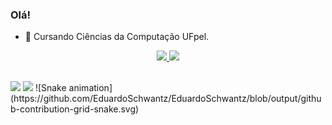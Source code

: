### Olá!

- 🌱 Cursando Ciências da Computação UFpel.

<div align="center">
  <a href="https://github.com/EduardoSchwantz">
  <img height="180em" src="https://github-readme-stats.vercel.app/api?username=EduardoSchwantz&show_icons=true&theme=merko&include_all_commits=true&count_private=true"/>
  <img height="180em" src="https://github-readme-stats.vercel.app/api/top-langs/?username=EduardoSchwantz&layout=compact&langs_count=7&theme=merko"/>
</div>

  ##
  
  <div> 
<a href="https://instagram.com/eduardoschwantz" target="_blank"><img src="https://img.shields.io/badge/-Instagram-%23E4405F?style=for-the-badge&logo=instagram&logoColor=white" target="_blank"></a>
 <a href = "mailto:eduardo_schwantz@hotmail.com"><img src="https://img.shields.io/badge/-Hotmail-%23333?style=for-the-badge&logo=Gmail&logoColor=white" target="_blank"></a>
![Snake animation](https://github.com/EduardoSchwantz/EduardoSchwantz/blob/output/github-contribution-grid-snake.svg)
</div>
